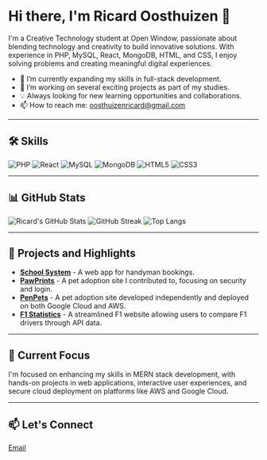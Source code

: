 # Hi there, I'm Ricard Oosthuizen 👋

I'm a Creative Technology student at Open Window, passionate about blending technology and creativity to build innovative solutions. With experience in PHP, MySQL, React, MongoDB, HTML, and CSS, I enjoy solving problems and creating meaningful digital experiences.

- 🌱 I’m currently expanding my skills in full-stack development.
- 🔭 I’m working on several exciting projects as part of my studies.
- 💡 Always looking for new learning opportunities and collaborations.
- 📫 How to reach me: [oosthuizenricard@gmail.com](mailto:oosthuizenricard@gmail.com)

---

## 🛠 Skills
<p align="left">
  <img src="https://img.shields.io/badge/PHP-777BB4?style=for-the-badge&logo=php&logoColor=white" alt="PHP" />
  <img src="https://img.shields.io/badge/React-61DAFB?style=for-the-badge&logo=react&logoColor=black" alt="React" />
  <img src="https://img.shields.io/badge/MySQL-4479A1?style=for-the-badge&logo=mysql&logoColor=white" alt="MySQL" />
  <img src="https://img.shields.io/badge/MongoDB-47A248?style=for-the-badge&logo=mongodb&logoColor=white" alt="MongoDB" />
  <img src="https://img.shields.io/badge/HTML5-E34F26?style=for-the-badge&logo=html5&logoColor=white" alt="HTML5" />
  <img src="https://img.shields.io/badge/CSS3-1572B6?style=for-the-badge&logo=css3&logoColor=white" alt="CSS3" />
</p>

---

## 📊 GitHub Stats
![Ricard's GitHub Stats](https://github-readme-stats.vercel.app/api?username=2Ricky3&show_icons=true&theme=radical)
![GitHub Streak](https://github-readme-streak-stats.herokuapp.com/?user=2Ricky3&theme=highcontrast)
![Top Langs](https://github-readme-stats.vercel.app/api/top-langs/?username=2Ricky3&layout=compact&theme=radical)

---

## 🚀 Projects and Highlights 

- **[School System](https://github.com/2Ricky3/handyman1.git)** - A web app for handyman bookings.
- **[PawPrints](https://github.com/RP231013/PawPrints_DV2_T2_GroupProject.git)** - A pet adoption site I contributed to, focusing on security and login.
- **[PenPets](https://github.com/2Ricky3/PetAdoption.git)** - A pet adoption site developed independently and deployed on both Google Cloud and AWS.
- **[F1 Statistics](https://github.com/2Ricky3/f1.git)** - A streamlined F1 website allowing users to compare F1 drivers through API data.

---

## 🎯 Current Focus
I'm focused on enhancing my skills in MERN stack development, with hands-on projects in web applications, interactive user experiences, and secure cloud deployment on platforms like AWS and Google Cloud.

---

## 📫 Let's Connect
[Email](mailto:oosthuizenricard@gmail.com)
